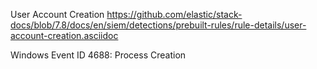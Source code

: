 User Account Creation
https://github.com/elastic/stack-docs/blob/7.8/docs/en/siem/detections/prebuilt-rules/rule-details/user-account-creation.asciidoc

Windows Event ID 4688: Process Creation